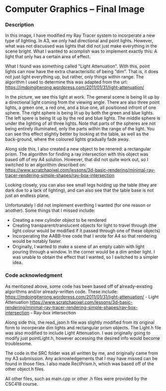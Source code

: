 # Computer Graphics – Final Image

### Description

In this image, I have modified my Ray Tracer system to incorperate a new type of lighting. In A3, we only had directional and point lights. However, what was not discussed was lights that did not just make everything in the scene bright. What I wanted to acomplish was to implement exactly this: A light that only has a certain area of effect.

What I found was something called "Light Attenuation". With this, point lights can now have the extra characterisitic of being "dim". That is, it does not just light everything up, but rather, only things within range. The algorithm I used to determine this was adapted from the url: https://imdoingitwrong.wordpress.com/2011/01/31/light-attenuation/

In the picture, we see this light at work. The general scene is being lit up by a directional light coming from the viewing angle. There are also three point lights, a green one, a red one, and a blue one, all positioned infront of one sphere. The right sphere is being lit up by both the green and blue lights. The left spere is being lit up by the red and blue lights. The middle sphere is under the lighting of all three lights. Note that parts of the spheres are not being entirely illuminated, only the parts within the range of the light. You can see this effect slightly better by looking at the table, as well as the back-ground, where the coloured lights gradually fade away.

Along side this, I also created a new object to be renered: a rectangular prism. The algorithm for finding a ray intersection with this object was based off of my A4 solution. However, that did not quite work out, so I switched to an algorithim described on:
https://www.scratchapixel.com/lessons/3d-basic-rendering/minimal-ray-tracer-rendering-simple-shapes/ray-box-intersection

Looking closely, you can also see small legs holding up the table (they are dark due to a lack of lighting), and can also see that the table base is not just an endless plane.

Unfortunately I did not implement everthing I wanted (for one reason or another). Some things that I missed include:
- Creating a new cylinder object to be rendered
- Creating transparent/translucent objects for light to travel through (the light colour would be modified if it passed
  through one of these objects)
- Incorperating the AABB-tree code that I wrote for A4 so that rendering would be notably faster.
- Originally, I wanted to make a scene of an empty cabin with light pouring through a window. In the corner would be a dim amber
  light. I was unable to obtain the effect that I wanted, so I switched to a simpler idea.

### Code acknowledgment
As mentioned above, some code has been based off of already-existing algorithms and/or already-written code. These include:
https://imdoingitwrong.wordpress.com/2011/01/31/light-attenuation/ - Light Attenuation
https://www.scratchapixel.com/lessons/3d-basic-rendering/minimal-ray-tracer-rendering-simple-shapes/ray-box-intersection - Ray-box intersection

Along side this, the read_json.h file was slightly modified from its original form to incorperate dim lights and rectangular prism objects. The Light.h file was also modified to include Light Attenuation. I was originally going to modify just pointLight.h, however accessing the desired info would become troublesome.

The code in the SRC folder was all written by me, and originally came from my A3 submission. Any acknowledgements that I may have missed can be found in those files. I also made RectPrism.h, which was based off of the other object.h files.

All other files, such as main.cpp or other .h files were provided by the CSC418 course.
